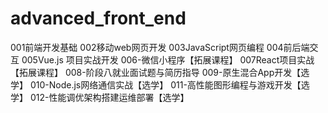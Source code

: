 # advanced_front_end
001前端开发基础 002移动web网页开发 003JavaScript网页编程 004前后端交互 005Vue.js 项目实战开发 006-微信小程序【拓展课程】 007React项目实战【拓展课程】 008-阶段八就业面试题与简历指导 009-原生混合App开发【选学】 010-Node.js网络通信实战【选学】 011-高性能图形编程与游戏开发【选学】 012-性能调优架构搭建运维部署【选学】
